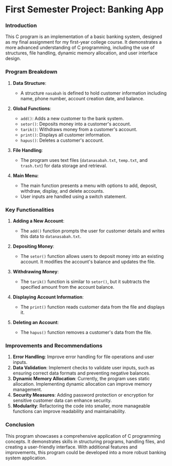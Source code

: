 # First Semester Project: Banking App

### Introduction

This C program is an implementation of a basic banking system, designed as my final assignment for my first-year college course. It demonstrates a more advanced understanding of C programming, including the use of structures, file handling, dynamic memory allocation, and user interface design.

### Program Breakdown

1. **Data Structure**:
   - A structure `nasabah` is defined to hold customer information including name, phone number, account creation date, and balance.

2. **Global Functions**:
   - `add()`: Adds a new customer to the bank system.
   - `setor()`: Deposits money into a customer's account.
   - `tarik()`: Withdraws money from a customer's account.
   - `print()`: Displays all customer information.
   - `hapus()`: Deletes a customer's account.

3. **File Handling**:
   - The program uses text files (`datanasabah.txt`, `temp.txt`, and `trash.txt`) for data storage and retrieval.

4. **Main Menu**:
   - The main function presents a menu with options to add, deposit, withdraw, display, and delete accounts. 
   - User inputs are handled using a switch statement.

### Key Functionalities

1. **Adding a New Account**:
   - The `add()` function prompts the user for customer details and writes this data to `datanasabah.txt`.

2. **Depositing Money**:
   - The `setor()` function allows users to deposit money into an existing account. It modifies the account's balance and updates the file.

3. **Withdrawing Money**:
   - The `tarik()` function is similar to `setor()`, but it subtracts the specified amount from the account balance.

4. **Displaying Account Information**:
   - The `print()` function reads customer data from the file and displays it.

5. **Deleting an Account**:
   - The `hapus()` function removes a customer's data from the file.

### Improvements and Recommendations

1. **Error Handling**: Improve error handling for file operations and user inputs.
2. **Data Validation**: Implement checks to validate user inputs, such as ensuring correct data formats and preventing negative balances.
3. **Dynamic Memory Allocation**: Currently, the program uses static allocation. Implementing dynamic allocation can improve memory management.
4. **Security Measures**: Adding password protection or encryption for sensitive customer data can enhance security.
5. **Modularity**: Refactoring the code into smaller, more manageable functions can improve readability and maintainability.

### Conclusion

This program showcases a comprehensive application of C programming concepts. It demonstrates skills in structuring programs, handling files, and creating a user-friendly interface. With additional features and improvements, this program could be developed into a more robust banking system application.
